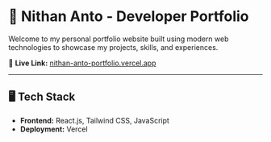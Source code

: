 # 🚀 Nithan Anto - Developer Portfolio

Welcome to my personal portfolio website built using modern web technologies to showcase my projects, skills, and experiences.

🔗 **Live Link:** [nithan-anto-portfolio.vercel.app](https://nithan-anto-portfolio.vercel.app/)

---

## 🖥️ Tech Stack

- **Frontend:** React.js, Tailwind CSS, JavaScript
- **Deployment:** Vercel
